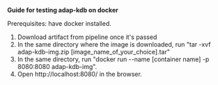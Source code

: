 **Guide for testing adap-kdb on docker**

Prerequisites: have docker installed. 
1. Download artifact from pipeline once it's passed
2. In the same directory where the image is downloaded, run "tar -xvf adap-kdb-img.zip [image_name_of_your_choice].tar"
3. In the same directory, run "docker  run --name [container name] -p 8080:8080 adap-kdb-img". 
4. Open http://localhost:8080/ in the browser. 